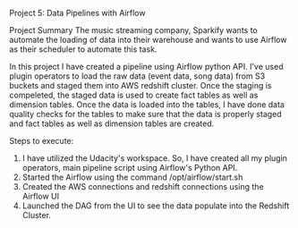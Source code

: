 Project 5: Data Pipelines with Airflow

Project Summary
The music streaming company, Sparkify wants to automate the loading of data into their warehouse and wants to use Airflow as their scheduler to automate this task.

In this project I have created a pipeline using Airflow python API. 
I've used plugin operators to load the raw data (event data, song data) from S3 buckets and staged them into AWS redshift cluster.
Once the staging is compeleted, the staged data is used to create fact tables as well as dimension tables.
Once the data is loaded into the tables, I have done data quality checks for the tables to make sure that the data is properly staged and fact tables as well as
dimension tables are created.

Steps to execute:
1. I have utilized the Udacity's workspace. So, I have created all my plugin operators, main pipeline script using Airflow's Python API.
2. Started the Airflow using the command /opt/airflow/start.sh
3. Created the AWS connections and redshift connections using the Airflow UI
4. Launched the DAG from the UI to see the data populate into the Redshift Cluster.